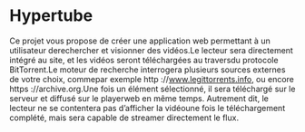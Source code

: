 # Hypertube
Ce projet vous propose de créer une application web permettant à un utilisateur derechercher et visionner des vidéos.Le lecteur sera directement intégré au site, et les vidéos seront téléchargées au traversdu protocole BitTorrent.Le moteur de recherche interrogera plusieurs sources externes de votre choix, commepar exemple http ://www.legittorrents.info, ou encore https ://archive.org.Une fois un élément sélectionné, il sera téléchargé sur le serveur et diffusé sur le playerweb en même temps. Autrement dit, le lecteur ne se contentera pas d’afficher la vidéoune fois le téléchargement complété, mais sera capable de streamer directement le flux.
